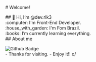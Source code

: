 #​ ​Welcome! 
  
 ​## 👋 Hi, I’m @dev.rik3<br>
 ​:​computer​:​ I'm Front-End Developer.<br>
 ​:​house_with_garden​:​ I'm Fom Brazil.<br>
 ​:​books​:​ I’m currently learning everything.<br>
 ​##​ ​About me 
  
 ​![​Github Badge​](https://img.shields.io/badge/-Github-000?style=flat-square&logo=Github&logoColor=white&link=https://github.com/yHenriqueOneFore/) 
  <br>
 ​-​ Thanks for visiting. 
 ​-​ Enjoy it!! o/

